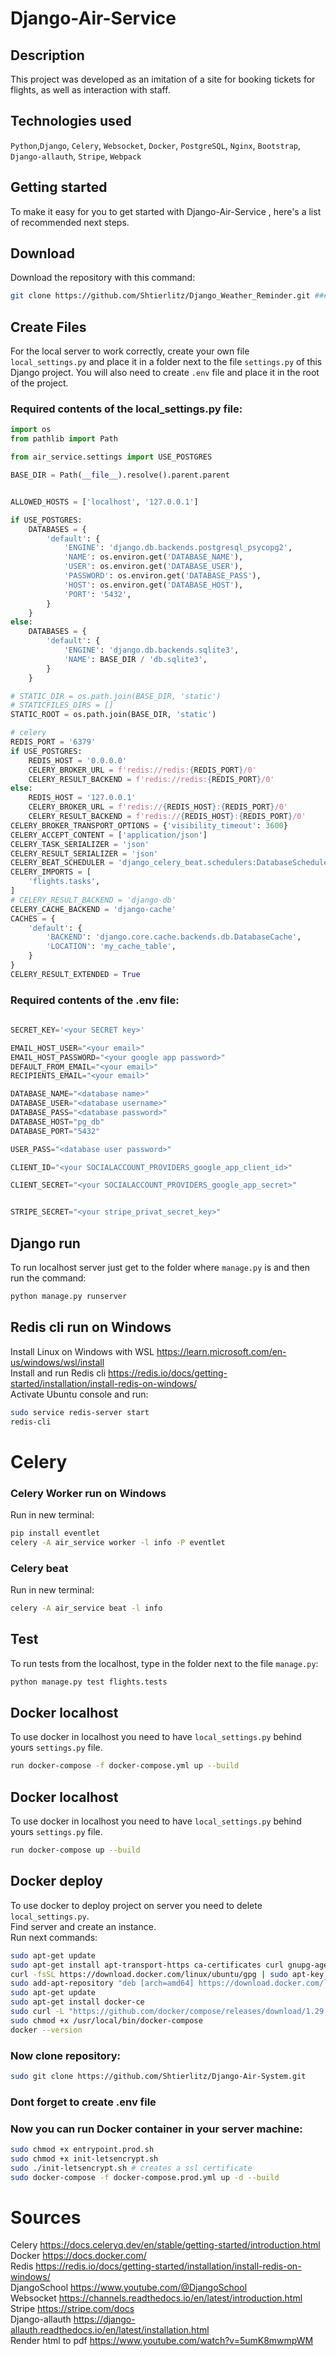 # Django-Air-Service 



## Description
This project was developed as an imitation of a site for 
booking tickets for flights, as well as interaction with staff.
## Technologies used
`Python`,`Django`, `Celery`, `Websocket`, `Docker`, `PostgreSQL`, `Nginx`, `Bootstrap`, `Django-allauth`, `Stripe`, `Webpack`

## Getting started

To make it easy for you to get started with Django-Air-Service , 
here's a list of recommended next steps.

## Download
Download the repository with this command: 
```bash
git clone https://github.com/Shtierlitz/Django_Weather_Reminder.git ### переделать когда на гит отправлю
```
## Create Files
For the local server to work correctly, create your own file `local_settings.py` 
and place it in a folder next to the file `settings.py` of this Django project.
You will also need to create `.env` file and place it in the root of the project.

### Required contents of the local_settings.py file:
```python
import os
from pathlib import Path

from air_service.settings import USE_POSTGRES

BASE_DIR = Path(__file__).resolve().parent.parent


ALLOWED_HOSTS = ['localhost', '127.0.0.1']

if USE_POSTGRES:
    DATABASES = {
        'default': {
            'ENGINE': 'django.db.backends.postgresql_psycopg2',
            'NAME': os.environ.get('DATABASE_NAME'),
            'USER': os.environ.get('DATABASE_USER'),
            'PASSWORD': os.environ.get('DATABASE_PASS'),
            'HOST': os.environ.get('DATABASE_HOST'),
            'PORT': '5432',
        }
    }
else:
    DATABASES = {
        'default': {
            'ENGINE': 'django.db.backends.sqlite3',
            'NAME': BASE_DIR / 'db.sqlite3',
        }
    }

# STATIC_DIR = os.path.join(BASE_DIR, 'static')
# STATICFILES_DIRS = []
STATIC_ROOT = os.path.join(BASE_DIR, 'static')

# celery
REDIS_PORT = '6379'
if USE_POSTGRES:
    REDIS_HOST = '0.0.0.0'
    CELERY_BROKER_URL = f'redis://redis:{REDIS_PORT}/0'
    CELERY_RESULT_BACKEND = f'redis://redis:{REDIS_PORT}/0'
else:
    REDIS_HOST = '127.0.0.1'
    CELERY_BROKER_URL = f'redis://{REDIS_HOST}:{REDIS_PORT}/0'
    CELERY_RESULT_BACKEND = f'redis://{REDIS_HOST}:{REDIS_PORT}/0'
CELERY_BROKER_TRANSPORT_OPTIONS = {'visibility_timeout': 3600}
CELERY_ACCEPT_CONTENT = ['application/json']
CELERY_TASK_SERIALIZER = 'json'
CELERY_RESULT_SERIALIZER = 'json'
CELERY_BEAT_SCHEDULER = 'django_celery_beat.schedulers:DatabaseScheduler'
CELERY_IMPORTS = [
    'flights.tasks',
]
# CELERY_RESULT_BACKEND = 'django-db'
CELERY_CACHE_BACKEND = 'django-cache'
CACHES = {
    'default': {
        'BACKEND': 'django.core.cache.backends.db.DatabaseCache',
        'LOCATION': 'my_cache_table',
    }
}
CELERY_RESULT_EXTENDED = True

```

### Required contents of the .env file:
```python
 
SECRET_KEY='<your SECRET key>'   

EMAIL_HOST_USER="<your email>"  
EMAIL_HOST_PASSWORD="<your google app password>"  
DEFAULT_FROM_EMAIL="<your email>"  
RECIPIENTS_EMAIL="<your email>"  

DATABASE_NAME="<database name>"  
DATABASE_USER="<database username>"  
DATABASE_PASS="<database password>"  
DATABASE_HOST="pg_db"  
DATABASE_PORT="5432"  

USER_PASS="<database user password>"

CLIENT_ID="<your SOCIALACCOUNT_PROVIDERS_google_app_client_id>"  

CLIENT_SECRET="<your SOCIALACCOUNT_PROVIDERS_google_app_secret>"  


STRIPE_SECRET="<your stripe_privat_secret_key>"
```

## Django run
To run localhost server just get to the folder where `manage.py` is and then run the command:
```bash
python manage.py runserver
```

## Redis cli run on Windows
Install Linux on Windows with WSL https://learn.microsoft.com/en-us/windows/wsl/install  
Install and run Redis cli https://redis.io/docs/getting-started/installation/install-redis-on-windows/  
Activate Ubuntu console and run:
```bash 
sudo service redis-server start  
redis-cli
```

# Celery  
### Celery Worker run on Windows
Run in new terminal:
```bash
pip install eventlet  
celery -A air_service worker -l info -P eventlet
```

### Celery beat
Run in new terminal:
```bash
celery -A air_service beat -l info 
```

## Test 

To run tests from the localhost, type in the folder next to the file `manage.py`:  
```bash
python manage.py test flights.tests
```

## Docker localhost
To use docker in localhost you need to have `local_settings.py` behind yours `settings.py` file.
```bash
run docker-compose -f docker-compose.yml up --build
````

## Docker localhost
To use docker in localhost you need to have `local_settings.py` behind yours `settings.py` file.
```bash
run docker-compose up --build
````

## Docker deploy
To use docker to deploy project on server you need to delete `local_settings.py`.  
Find server and create an instance.  
Run next commands:  
```bash
sudo apt-get update  
sudo apt-get install apt-transport-https ca-certificates curl gnupg-agent software-properties-common  
curl -fsSL https://download.docker.com/linux/ubuntu/gpg | sudo apt-key add -  
sudo add-apt-repository "deb [arch=amd64] https://download.docker.com/linux/ubuntu $(lsb_release -cs) stable"  
sudo apt-get update  
sudo apt-get install docker-ce  
sudo curl -L "https://github.com/docker/compose/releases/download/1.29.2/docker-compose-$(uname -s)-$(uname -m)"  
sudo chmod +x /usr/local/bin/docker-compose  
docker --version  
```

### Now clone repository:
```bash
sudo git clone https://github.com/Shtierlitz/Django-Air-System.git
```
### Dont forget to create .env file
### Now you can run Docker container in your server machine:
```bash
sudo chmod +x entrypoint.prod.sh
sudo chmod +x init-letsencrypt.sh 
sudo ./init-letsencrypt.sh # creates a ssl certificate
sudo docker-compose -f docker-compose.prod.yml up -d --build
```
# Sources 
Celery https://docs.celeryq.dev/en/stable/getting-started/introduction.html  
Docker https://docs.docker.com/  
Redis https://redis.io/docs/getting-started/installation/install-redis-on-windows/  
DjangoSchool https://www.youtube.com/@DjangoSchool  
Websocket https://channels.readthedocs.io/en/latest/introduction.html  
Stripe https://stripe.com/docs  
Django-allauth https://django-allauth.readthedocs.io/en/latest/installation.html  
Render html to pdf https://www.youtube.com/watch?v=5umK8mwmpWM

